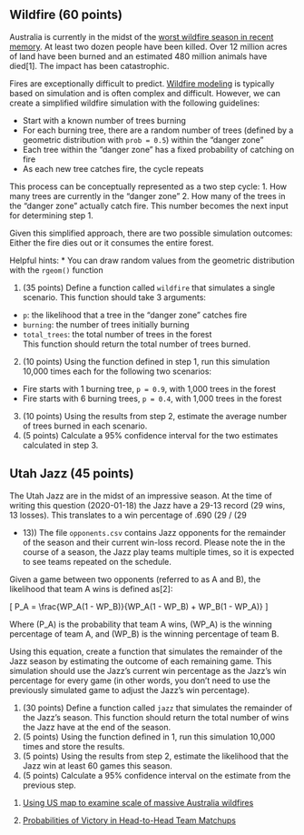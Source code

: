 
## Wildfire (60 points)

Australia is currently in the midst of the [worst wildfire season in
recent
memory](https://www.cnn.com/2020/01/01/australia/australia-fires-explainer-intl-hnk-scli/index.html).
At least two dozen people have been killed. Over 12 million acres of
land have been burned and an estimated 480 million animals have
died\[1\]. The impact has been catastrophic.

Fires are exceptionally difficult to predict. [Wildfire
modeling](https://en.wikipedia.org/wiki/Wildfire_modeling) is typically
based on simulation and is often complex and difficult. However, we can
create a simplified wildfire simulation with the following guidelines:

  - Start with a known number of trees burning
  - For each burning tree, there are a random number of trees (defined
    by a geometric distribution with `prob = 0.5`) within the “danger
    zone”
  - Each tree within the “danger zone” has a fixed probability of
    catching on fire
  - As each new tree catches fire, the cycle repeats

This process can be conceptually represented as a two step cycle: 1. How
many trees are currently in the “danger zone” 2. How many of the trees
in the “danger zone” actually catch fire. This number becomes the next
input for determining step 1.

Given this simplified approach, there are two possible simulation
outcomes: Either the fire dies out or it consumes the entire forest.

Helpful hints: \* You can draw random values from the geometric
distribution with the `rgeom()` function

1.  (35 points) Define a function called `wildfire` that simulates a
    single scenario. This function should take 3 arguments:

<!-- end list -->

  - `p`: the likelihood that a tree in the “danger zone” catches fire
  - `burning`: the number of trees initially burning
  - `total_trees`: the total number of trees in the forest  
    This function should return the total number of trees burned.

<!-- end list -->

2.  (10 points) Using the function defined in step 1, run this
    simulation 10,000 times each for the following two scenarios:

<!-- end list -->

  - Fire starts with 1 burning tree, `p = 0.9`, with 1,000 trees in the
    forest
  - Fire starts with 6 burning trees, `p = 0.4`, with 1,000 trees in the
    forest

<!-- end list -->

3.  (10 points) Using the results from step 2, estimate the average
    number of trees burned in each scenario.
4.  (5 points) Calculate a 95% confidence interval for the two estimates
    calculated in step 3.

## Utah Jazz (45 points)

The Utah Jazz are in the midst of an impressive season. At the time of
writing this question (2020-01-18) the Jazz have a 29-13 record (29
wins, 13 losses). This translates to a win percentage of .690 (29 / (29
+ 13)) The file `opponents.csv` contains Jazz opponents for the
remainder of the season and their current win-loss record. Please note
the in the course of a season, the Jazz play teams multiple times, so it
is expected to see teams repeated on the schedule.

Given a game between two opponents (referred to as A and B), the
likelihood that team A wins is defined as\[2\]:

\[
P_A = \frac{WP_A(1 - WP_B)}{WP_A(1 - WP_B) + WP_B(1 - WP_A)}
\]

Where \(P_A\) is the probability that team A wins, \(WP_A\) is the
winning percentage of team A, and \(WP_B\) is the winning percentage of
team B.

Using this equation, create a function that simulates the remainder of
the Jazz season by estimating the outcome of each remaining game. This
simulation should use the Jazz’s current win percentage as the Jazz’s
win percentage for every game (in other words, you don’t need to use the
previously simulated game to adjust the Jazz’s win percentage).

1.  (30 points) Define a function called `jazz` that simulates the
    remainder of the Jazz’s season. This function should return the
    total number of wins the Jazz have at the end of the season.
2.  (5 points) Using the function defined in 1, run this simulation
    10,000 times and store the results.
3.  (5 points) Using the results from step 2, estimate the likelihood
    that the Jazz win at least 60 games this season.
4.  (5 points) Calculate a 95% confidence interval on the estimate from
    the previous step.

<!-- end list -->

1.  [Using US map to examine scale of massive Australia
    wildfires](https://abcnews.go.com/International/us-map-examine-scale-massive-australia-wildfires/story?id=68102703)

2.  [Probabilities of Victory in Head-to-Head Team
    Matchups](https://sabr.org/research/probabilities-victory-head-head-team-matchups)
